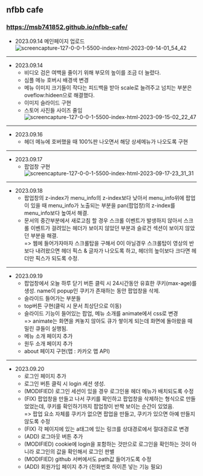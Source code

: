 ## nfbb cafe

### https://msb741852.github.io/nfbb-cafe/

- 2023.09.14
  메인페이지 업로드
  ![screencapture-127-0-0-1-5500-index-html-2023-09-14-01_54_42](https://github.com/msb741852/nfbb-cafe/assets/75235831/0089a259-2eb7-4094-a7f9-c8c454280ecf)

---

- 2023.09.14
  - 비디오 검은 여백을 줄이기 위해 부모의 높이를 조금 더 늘렸다.
  - 심플 메뉴 호버시 배경색 변경
  - 메뉴 이미지 크기들이 작다는 피드백을 받아 scale로 늘려주고 넘치는 부분은 oveflow:hideen으로 해결했다.
  - 이미지 슬라이드 구현
  - 스토어 사진들 사이즈 줄임
    ![screencapture-127-0-0-1-5500-index-html-2023-09-15-02_22_47](https://github.com/msb741852/nfbb-cafe/assets/75235831/a0bbc775-d1bc-4364-8fc5-94392636f1bc)

---

- 2023.09.16
  - 헤더 메뉴에 호버했을 때 100%판 나오면서 해당 상세메뉴가 나오도록 구현

---

- 2023.09.17
  - 팝업창 구현
    ![screencapture-127-0-0-1-5500-index-html-2023-09-17-23_31_31](https://github.com/msb741852/nfbb-cafe/assets/75235831/03e6efe2-3765-406d-a171-a0aa759fe70d)

---

- 2023.09.18
  - 팝업창의 z-index가 menu_info의 z-index보다 낮아서 menu_info위에 팝업이 있을 때 menu_info가 노출되는 부분을 pan(팝업창)의 z-index를 menu_info보다 높여서 해결.
  - 문서의 중간부분에서 새로고침 할 경우 스크롤 이벤트가 발생하지 않아서 스크롤 이벤트가 걸려있는 헤더가 보이지 않았던 부분과 슬로건 섹션이 보이지 않았던 부분을 해결.
    <br> => 웹에 들어가자마자 스크롤탑을 구해서 0이 아닐경우 스크롤탑이 영상의 반보다 내려왔으면 헤더 픽스 & 글자가 나오도록 하고, 헤더의 높이보다 크다면 헤더만 픽스가 되도록 수정.

---

- 2023.09.19
  - 팝업창에서 오늘 하루 닫기 버튼 클릭 시 24시간동안 유효한 쿠키(max-age)를 생성. name이 popup인 쿠키가 존재하는 동안 팝업창을 삭제.
  - 슬라이드 들어가는 부분들
  - top버튼 구현(클릭 시 문서 최상단으로 이동)
  - 슬라이드 기능이 들어있는 팝업, 메뉴 소개를 animate에서 css로 변경
    <br> => animate는 화면을 켜놓지 않아도 큐가 쌓이게 되는데 화면에 돌아왔을 때 밀린 큐들이 실행됨.
  - 메뉴 소개 페이지 추가
  - 원두 소개 페이지 추가
  - about 페이지 구현(맵 : 카카오 맵 API)

---

- 2023.09.20
  - 로그인 페이지 추가
  - 로그인 버튼 클릭 시 login 세션 생성.
  - (MODIFIED) 로그인 세션이 있을 경우 로그인용 헤더 메뉴가 배치되도록 수정
  - (FIX) 팝업창을 만들고 나서 쿠키를 확인하고 팝업창을 삭제하는 형식으로 만들었었는데, 쿠키를 확인하기까지 팝업창이 반짝 보이는 순간이 있었음. <br>
    => 팝업 요소 자체를 쿠키가 없으면 팝업을 만들고, 쿠키가 있으면 아예 만들지 않도록 수정
  - (FIX) 각 페이지에 있는 a태그에 있는 링크를 상대경로에서 절대경로로 변경
  - (ADD) 로그아웃 버튼 추가
  - (MODIFIED) cookie에 login을 포함하는 것만으로 로그인을 확인하는 것이 아니라 로그인의 값을 확인해서 로그인 판별
  - (MODIFIED) github 서버에서도 path값 들어가도록 수정
  - (ADD) 회원가입 페이지 추가 (전화번호 하이픈 넣는 기능 필요)
